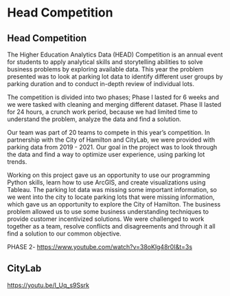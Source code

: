 # Head Competition
## Head Competition

The Higher Education Analytics Data (HEAD) Competition is an annual event for students to apply analytical skills and storytelling abilities to solve business
problems by exploring available data.
This year the problem presented was to look at parking lot data to identify different user groups by parking duration and to conduct in-depth review of individual lots.

The competition is divided into two phases; Phase I lasted for 6 weeks and we were tasked with cleaning and merging different dataset. 
Phase II lasted for 24 hours, a crunch work period, because we had limited time to understand the problem, analyze the data and find a solution. 

Our team was part of 20 teams to compete in this year’s competition. In partnership with the City of Hamilton and CityLab, 
we were provided with parking data from 2019 - 2021. Our goal in the project was to look through the data and find a way to optimize user experience, 
using parking lot trends. 

Working on this project gave us an opportunity to use our programming Python skills, learn how to use ArcGIS, and create visualizations using Tableau.
The parking lot data was missing some important information, so we went into the city to locate parking lots that were missing information, 
which gave us an opportunity to explore the City of Hamilton. The business problem allowed us to use some business understanding techniques
to provide customer incentivized solutions. We were challenged to work together as a team, resolve conflicts and disagreements and through
it all find a solution to our common objective. 

PHASE 2- https://www.youtube.com/watch?v=38oKlg48r0I&t=3s



## CityLab

https://youtu.be/I_Uq_s9Ssrk
